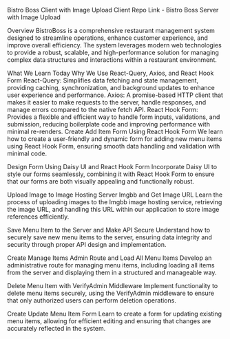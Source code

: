 Bistro Boss Client with Image Upload
Client Repo Link - Bistro Boss Server with Image Upload

Overview
BistroBoss is a comprehensive restaurant management system designed to streamline operations, enhance customer experience, and improve overall efficiency. The system leverages modern web technologies to provide a robust, scalable, and high-performance solution for managing complex data structures and interactions within a restaurant environment.

What We Learn Today
Why We Use React-Query, Axios, and React Hook Form
React-Query: Simplifies data fetching and state management, providing caching, synchronization, and background updates to enhance user experience and performance.
Axios: A promise-based HTTP client that makes it easier to make requests to the server, handle responses, and manage errors compared to the native fetch API.
React Hook Form: Provides a flexible and efficient way to handle form inputs, validations, and submission, reducing boilerplate code and improving performance with minimal re-renders.
Create Add Item Form Using React Hook Form
We learn how to create a user-friendly and dynamic form for adding new menu items using React Hook Form, ensuring smooth data handling and validation with minimal code.

Design Form Using Daisy UI and React Hook Form
Incorporate Daisy UI to style our forms seamlessly, combining it with React Hook Form to ensure that our forms are both visually appealing and functionally robust.

Upload Image to Image Hosting Server Imgbb and Get Image URL
Learn the process of uploading images to the Imgbb image hosting service, retrieving the image URL, and handling this URL within our application to store image references efficiently.

Save Menu Item to the Server and Make API Secure
Understand how to securely save new menu items to the server, ensuring data integrity and security through proper API design and implementation.

Create Manage Items Admin Route and Load All Menu Items
Develop an administrative route for managing menu items, including loading all items from the server and displaying them in a structured and manageable way.

Delete Menu Item with VerifyAdmin Middleware
Implement functionality to delete menu items securely, using the VerifyAdmin middleware to ensure that only authorized users can perform deletion operations.

Create Update Menu Item Form
Learn to create a form for updating existing menu items, allowing for efficient editing and ensuring that changes are accurately reflected in the system.
